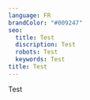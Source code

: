 ```yaml
---
language: FR
brandColor: "#009247"
seo:
  title: Test
  discription: Test
  robots: Test
  keywords: Test
title: Test
---
```

Test